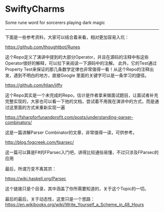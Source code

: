 # SwiftyCharms
Some rune word for sorcerers playing dark magic

---

下面是一些参考资料，大家可以结合着来看，相对更加容易入坑：

https://github.com/thoughtbot/Runes

这个Repo定义了演讲中提到的大部分Operator，并且在源码的注释中有这些Operator很好的解释，可以拉下来阅读一下源码中的注解。
此外，它的Test通过Property Test来保证的那几条数学定律也非常值得一看！从这个Repo的注释出发，遇到不明白的地方，直接Google 里面的关键字可以是一条学习的捷径。


https://github.com/hlian/jiffy

这个Repo其实是一个未完成的Repo，估计是作者拿来做面试题目，让面试者补充完整实现的，大家也可以看一下他的文档，尝试着不用我在演讲中的方式，而是通过这里面的方式来重新实现一遍

https://fsharpforfunandprofit.com/posts/understanding-parser-combinators/

这是一篇讲解Parser Combinator的文章，非常值得一读，可供参考。

http://blog.fogcreek.com/fparsec/

这一篇可以算是F#的FParsec入门吧，讲得比较通俗易懂，不过只涉及FParsec的应用

最后，所谓万变不离其宗：

https://wiki.haskell.org/Parsec

这个链接只是个目录，其中涵盖了你所需要知道的，关于这个Topic的一切。

最后的最后，关于动态性，这里只是一个思路：
https://en.wikibooks.org/wiki/Write_Yourself_a_Scheme_in_48_Hours
